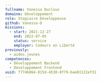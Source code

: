 ```yaml
---
fullname: Vanessa Ducloux
domaine: Développement
role: Stagiaire Développeuse
github: Vanessa-D
missions:
  - start: 2021-12-27
    end: 2022-07-05
    status: service
    employer: Codeurs en Liberté
previously:
  - aides.jeunes
competences:
  - Développement Backend
  - Développement Frontend
uuid: f774b864-815d-4530-8f79-bae81122ef31
---
```

